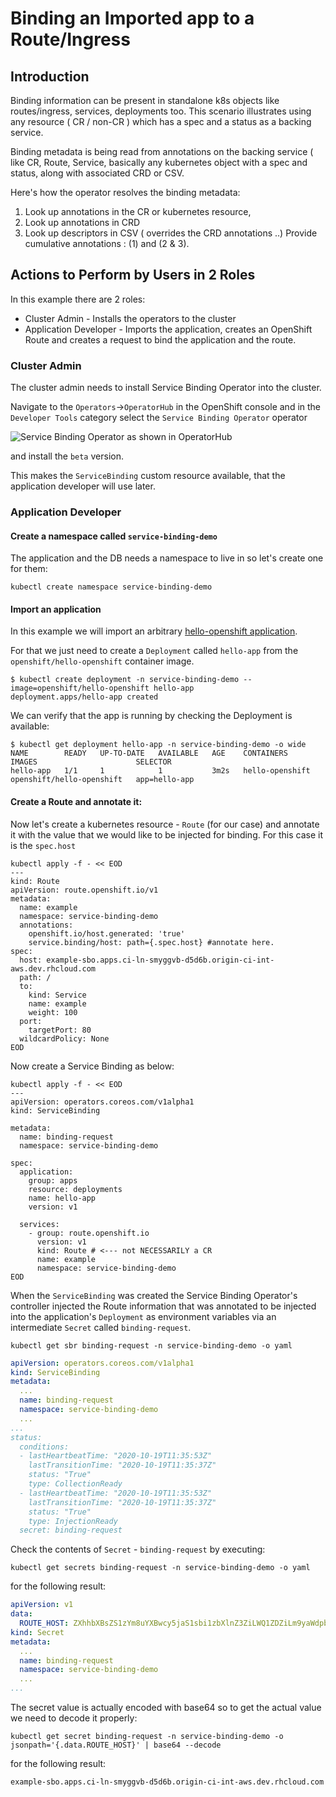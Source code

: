 # Binding an Imported app to a Route/Ingress

## Introduction

Binding information can be present in standalone k8s objects like routes/ingress, services, deployments too. This scenario illustrates using any resource ( CR / non-CR ) which has a spec and a status as a backing service.

Binding metadata is being read from annotations on the backing service ( like CR, Route, Service, basically any kubernetes object with a spec and status, along with associated CRD or CSV.

Here's how the operator resolves the binding metadata:

1) Look up annotations in the CR or kubernetes resource,
2) Look up annotations in CRD
3) Look up descriptors in CSV ( overrides the CRD annotations ..)
Provide cumulative annotations : (1) and (2 & 3).


## Actions to Perform by Users in 2 Roles

In this example there are 2 roles:

* Cluster Admin - Installs the operators to the cluster
* Application Developer - Imports the application, creates an OpenShift Route and creates a request to bind the application and the route.

### Cluster Admin

The cluster admin needs to install Service Binding Operator into the cluster.

Navigate to the `Operators`->`OperatorHub` in the OpenShift console and in the `Developer Tools` category select the `Service Binding Operator` operator

![Service Binding Operator as shown in OperatorHub](../../assets/operator-hub-sbo-screenshot.png)

and install the `beta` version.

This makes the `ServiceBinding` custom resource available, that the application developer will use later.

### Application Developer

#### Create a namespace called `service-binding-demo`

The application and the DB needs a namespace to live in so let's create one for them:

```shell
kubectl create namespace service-binding-demo
```

#### Import an application

In this example we will import an arbitrary [hello-openshift application](https://hub.docker.com/r/openshift/hello-openshift).

For that we just need to create a `Deployment` called `hello-app` from the `openshift/hello-openshift` container image.

``` shell
$ kubectl create deployment -n service-binding-demo --image=openshift/hello-openshift hello-app
deployment.apps/hello-app created
```

We can verify that the app is running by checking the Deployment is available:

``` shell
$ kubectl get deployment hello-app -n service-binding-demo -o wide
NAME        READY   UP-TO-DATE   AVAILABLE   AGE    CONTAINERS        IMAGES                      SELECTOR
hello-app   1/1     1            1           3m2s   hello-openshift   openshift/hello-openshift   app=hello-app
```
#### Create a Route and annotate it:

Now let's create a kubernetes resource - `Route` (for our case) and annotate it with the value that we would like to be injected for binding. For this case it is the `spec.host`

``` shell
kubectl apply -f - << EOD
---
kind: Route
apiVersion: route.openshift.io/v1
metadata:
  name: example
  namespace: service-binding-demo
  annotations:
    openshift.io/host.generated: 'true'
    service.binding/host: path={.spec.host} #annotate here.
spec:
  host: example-sbo.apps.ci-ln-smyggvb-d5d6b.origin-ci-int-aws.dev.rhcloud.com
  path: /
  to:
    kind: Service
    name: example
    weight: 100
  port:
    targetPort: 80
  wildcardPolicy: None
EOD
```

Now create a Service Binding as below:

``` shell
kubectl apply -f - << EOD
---
apiVersion: operators.coreos.com/v1alpha1
kind: ServiceBinding

metadata:
  name: binding-request
  namespace: service-binding-demo

spec:
  application:
    group: apps
    resource: deployments
    name: hello-app
    version: v1

  services:
    - group: route.openshift.io
      version: v1
      kind: Route # <--- not NECESSARILY a CR
      name: example
      namespace: service-binding-demo
EOD
```

When the `ServiceBinding` was created the Service Binding Operator's controller injected the Route information that was annotated to be injected into the application's `Deployment` as environment variables via an intermediate `Secret` called `binding-request`.

```shell
kubectl get sbr binding-request -n service-binding-demo -o yaml
```
```yaml
apiVersion: operators.coreos.com/v1alpha1
kind: ServiceBinding
metadata:
  ...
  name: binding-request
  namespace: service-binding-demo
  ...
...
status:
  conditions:
  - lastHeartbeatTime: "2020-10-19T11:35:53Z"
    lastTransitionTime: "2020-10-19T11:35:37Z"
    status: "True"
    type: CollectionReady
  - lastHeartbeatTime: "2020-10-19T11:35:53Z"
    lastTransitionTime: "2020-10-19T11:35:37Z"
    status: "True"
    type: InjectionReady
  secret: binding-request
```

Check the contents of `Secret` - `binding-request` by executing:

```shell
kubectl get secrets binding-request -n service-binding-demo -o yaml
```

for the following result:

```yaml
apiVersion: v1
data:
  ROUTE_HOST: ZXhhbXBsZS1zYm8uYXBwcy5jaS1sbi1zbXlnZ3ZiLWQ1ZDZiLm9yaWdpbi1jaS1pbnQtYXdzLmRldi5yaGNsb3VkLmNvbQ==
kind: Secret
metadata:
  ...
  name: binding-request
  namespace: service-binding-demo
  ...
...
```

The secret value is actually encoded with base64 so to get the actual value we need to decode it properly:

```shell
kubectl get secret binding-request -n service-binding-demo -o jsonpath='{.data.ROUTE_HOST}' | base64 --decode
```
for the following result:
```
example-sbo.apps.ci-ln-smyggvb-d5d6b.origin-ci-int-aws.dev.rhcloud.com
```
